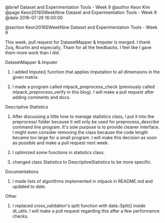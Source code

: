 @brief Dataset and Experimentation Tools - Week 9
@author Keon Kim
@page Keon2016SWeekNine Dataset and Experimentation Tools - Week 9
@date 2016-07-26 16:00:00

@section Keon2016SWeekNine Dataset and Experimentation Tools - Week 9

This week, pull request for DatasetMapper & Imputer is merged. I thank Zoq, Rcurtin and especially, Tham for all the feedbacks.
I feel like I gave them more work than I did.

DatasetMapper & Imputer

1) I added Impute() function that applies imputation to all dimensions in the given matrix.

2) I made a program called mlpack_preprocess_check (previously called mlpack_preprocess_verify in this blog).
I will make a pull request after adding comments and docs.

Descriptive Statistics

1) After discussing a little how to manage statistics class, I put it into the preprocess/ folder
because it will only be used for preprocess_describe command line program. It's sole purpose is to
provide cleaner interface.
I might even consider removing the class because the code length became too large for a small program.
I will make this decision as soon as possible and make a pull request next week.

2) I optimized some functions in statistics class.

3) changed class Statistics to DescriptiveStatistics to be more specific.

Documentations

1) I made lists of algorithms implemented in mlpack in README.md and updated to date.

Other

1) I replaced cross_validation's split function with data::Split() inside dt_utils.
I will make a pull request regarding this after a few performance checks.